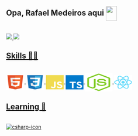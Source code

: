## Opa, Rafael Medeiros aqui <img height="40" width="30" align="center" src="https://camo.githubusercontent.com/03764c7517c59784de440fd06e8f7f7735d3a8a267c5b22e558c7e5c05f35a1e/68747470733a2f2f67697465652e636f6d2f736b796b65796a6f6b65722f506963436c6f75642f7261772f6d61737465722f696d672f4d6172696f5f48656c6c6f5f4269672e676966">


<br>

<div>
  <a href="https://github.com/rsoar">
  <img height="135em" src="https://github-readme-stats.vercel.app/api?username=rsoar&show_icons=true&theme=tokyonight&include_all_commits=true&count_private=true"/>
  <img height="135em" src="https://github-readme-stats.vercel.app/api/top-langs/?username=rsoar&layout=compact&langs_count=7&theme=tokyonight"/>
  

</div>
	
<div> 
 
## Skills 👨‍💻
    
<div style=":display: inline_block"><br>
	<img align="center" alt="html-icon" height="40" width="50" src="https://raw.githubusercontent.com/devicons/devicon/master/icons/html5/html5-original.svg">
	<img align="center" alt="css3-icon" height="40" width="50" src="https://raw.githubusercontent.com/devicons/devicon/master/icons/css3/css3-original.svg">
	<img align="center" alt="javascript-icon" height="40" width="50" src="https://raw.githubusercontent.com/devicons/devicon/master/icons/javascript/javascript-plain.svg">
	<img align="center" alt="rsoar-js" height="40" width="50" src="https://raw.githubusercontent.com/devicons/devicon/master/icons/typescript/typescript-plain.svg">
    	<img align="center" alt="nodejs-icon" height="50" width="75" src="https://raw.githubusercontent.com/devicons/devicon/master/icons/nodejs/nodejs-plain.svg">
	<img align="center" alt="react-icon" height="40" width="50" src="https://raw.githubusercontent.com/devicons/devicon/master/icons/react/react-original.svg">
    
</div>
  
</div>


## Learning 🧠
	
<div style=":display: inline_block"><br>
    <img alt="csharp-icon" height="60" width="60" src="https://cdn.jsdelivr.net/gh/devicons/devicon/icons/csharp/csharp-original.svg" />
</div>
	

  
##
  
